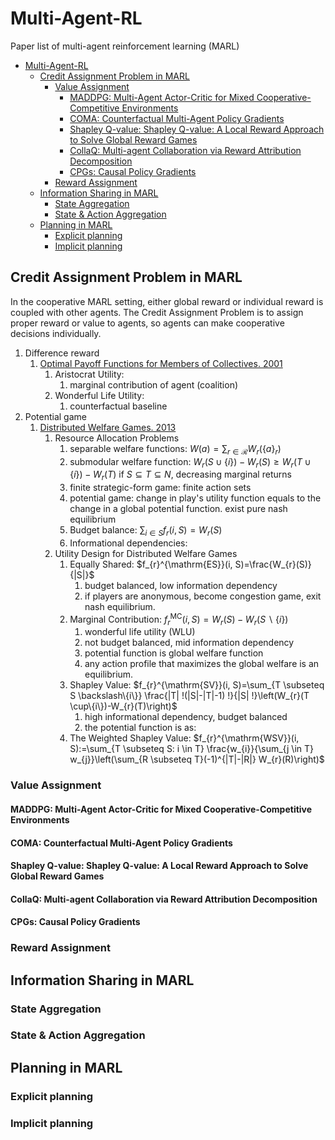 # Multi-Agent-RL
Paper list of multi-agent reinforcement learning (MARL)

- [Multi-Agent-RL](#multi-agent-rl)
  - [Credit Assignment Problem in MARL](#credit-assignment-problem-in-marl)
    - [Value Assignment](#value-assignment)
      - [MADDPG: Multi-Agent Actor-Critic for Mixed Cooperative-Competitive Environments](#maddpg-multi-agent-actor-critic-for-mixed-cooperative-competitive-environments)
      - [COMA: Counterfactual Multi-Agent Policy Gradients](#coma-counterfactual-multi-agent-policy-gradients)
      - [Shapley Q-value: Shapley Q-value: A Local Reward Approach to Solve Global Reward Games](#shapley-q-value-shapley-q-value-a-local-reward-approach-to-solve-global-reward-games)
      - [CollaQ: Multi-agent Collaboration via Reward Attribution Decomposition](#collaq-multi-agent-collaboration-via-reward-attribution-decomposition)
      - [CPGs: Causal Policy Gradients](#cpgs-causal-policy-gradients)
    - [Reward Assignment](#reward-assignment)
  - [Information Sharing in MARL](#information-sharing-in-marl)
    - [State Aggregation](#state-aggregation)
    - [State & Action Aggregation](#state--action-aggregation)
  - [Planning in MARL](#planning-in-marl)
    - [Explicit planning](#explicit-planning)
    - [Implicit planning](#implicit-planning)


## Credit Assignment Problem in MARL
In the cooperative MARL setting, either global reward or individual reward is coupled with other agents. The Credit Assignment Problem is to assign proper reward or value to agents, so agents can make cooperative decisions individually.
1. Difference reward
   1. [Optimal Payoff Functions for Members of Collectives. 2001](http://www.eecs.harvard.edu/cs286r/courses/spring06/papers/wolptumer_optimalPay01.pdf)
      1. Aristocrat Utility:
         1. marginal contribution of agent (coalition)
      2. Wonderful Life Utility: 
         1. counterfactual baseline
2. Potential game
   1. [Distributed Welfare Games. 2013](https://pubsonline.informs.org/doi/pdf/10.1287/opre.1120.1137)
      1. Resource Allocation Problems
         1. separable welfare functions: $W(a)=\sum_{r \in \mathcal{R}} W_{r}\left(\{a\}_{r}\right)$
         2. submodular welfare function: $W_{r}(S \cup\{i\})-W_{r}(S) \geq W_{r}(T \cup\{i\})-W_{r}(T)$ if $S \subseteq T \subseteq N$, decreasing marginal returns
         3. finite strategic-form game: finite action sets
         4. potential game: change in play's utility function equals to the change in a global potential function. exist pure nash equilibrium
         5. Budget balance: $\sum_{i \in S} f_{r}(i, S)=W_{r}(S)$
         6. Informational dependencies: 
      2. Utility Design for Distributed Welfare Games
         1. Equally Shared: $f_{r}^{\mathrm{ES}}(i, S)=\frac{W_{r}(S)}{|S|}$
            1. budget balanced, low information dependency
            2. if players are anonymous, become congestion game, exit nash equilibrium.
         2. Marginal Contribution: $f_{r}^{\mathrm{MC}}(i, S)=W_{r}(S)-W_{r}(S \backslash\{i\})$
            1. wonderful life utility (WLU)
            2. not budget balanced, mid information dependency 
            3. potential function is global welfare function 
            4. any action profile that maximizes the global welfare is an equilibrium.
         3. Shapley Value: $f_{r}^{\mathrm{SV}}(i, S)=\sum_{T \subseteq S \backslash\{i\}} \frac{|T| !(|S|-|T|-1) !}{|S| !}\left(W_{r}(T \cup\{i\})-W_{r}(T)\right)$ 
            1. high informational dependency, budget balanced
            2. the potential function is as:
         4. The Weighted Shapley Value: $f_{r}^{\mathrm{WSV}}(i, S):=\sum_{T \subseteq S: i \in T} \frac{w_{i}}{\sum_{j \in T} w_{j}}\left(\sum_{R \subseteq T}(-1)^{|T|-|R|} W_{r}(R)\right)$

### Value Assignment
#### MADDPG: Multi-Agent Actor-Critic for Mixed Cooperative-Competitive Environments
#### COMA: Counterfactual Multi-Agent Policy Gradients
#### Shapley Q-value: Shapley Q-value: A Local Reward Approach to Solve Global Reward Games
#### CollaQ: Multi-agent Collaboration via Reward Attribution Decomposition
#### CPGs: Causal Policy Gradients



### Reward Assignment



## Information Sharing in MARL

### State Aggregation
### State & Action Aggregation


## Planning in MARL

### Explicit planning

### Implicit planning
